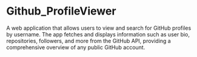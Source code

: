 # Github_ProfileViewer
A web application that allows users to view and search for GitHub profiles by username. The app fetches and displays information such as user bio, repositories, followers, and more from the GitHub API, providing a comprehensive overview of any public GitHub account.
